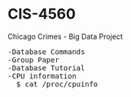 # CIS-4560
Chicago Crimes - Big Data Project

<pre>
-Database Commands  
-Group Paper  
-Database Tutorial  
-CPU information  
  $ cat /proc/cpuinfo
</pre>
